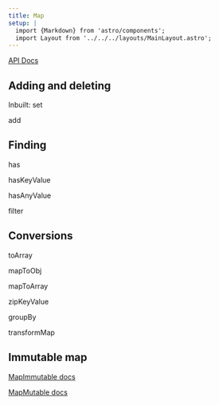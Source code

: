```yaml
---
title: Map
setup: |
  import {Markdown} from 'astro/components';
  import Layout from '../../../layouts/MainLayout.astro';
---
```


[API Docs](https://clinth.github.io/ixfx/modules/Collections.Maps.html)

## Adding and deleting

Inbuilt: set

add

## Finding

has

hasKeyValue

hasAnyValue

filter

## Conversions

toArray

mapToObj

mapToArray

zipKeyValue

groupBy

transformMap

## Immutable map

[MapImmutable docs](https://clinth.github.io/ixfx/interfaces/Collections.MapImmutable.html)


[MapMutable docs](https://clinth.github.io/ixfx/interfaces/Collections.MapMutable.html)